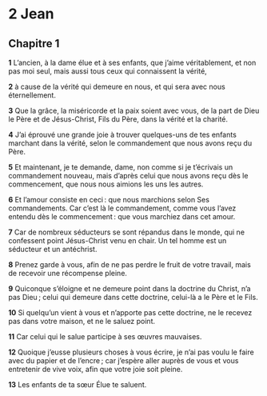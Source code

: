 # 2 Jean

## Chapitre 1

**1** L’ancien, à la dame élue et à ses enfants, que j’aime véritablement, et non pas moi seul, mais aussi tous ceux qui connaissent la vérité,

**2** à cause de la vérité qui demeure en nous, et qui sera avec nous éternellement.

**3** Que la grâce, la miséricorde et la paix soient avec vous, de la part de Dieu le Père et de Jésus-Christ, Fils du Père, dans la vérité et la charité.

**4** J’ai éprouvé une grande joie à trouver quelques-uns de tes enfants marchant dans la vérité, selon le commandement que nous avons reçu du Père.

**5** Et maintenant, je te demande, dame, non comme si je t’écrivais un commandement nouveau, mais d’après celui que nous avons reçu dès le commencement, que nous nous aimions les uns les autres.

**6** Et l’amour consiste en ceci : que nous marchions selon Ses commandements. Car c’est là le commandement, comme vous l’avez entendu dès le commencement : que vous marchiez dans cet amour.

**7** Car de nombreux séducteurs se sont répandus dans le monde, qui ne confessent point Jésus-Christ venu en chair. Un tel homme est un séducteur et un antéchrist.

**8** Prenez garde à vous, afin de ne pas perdre le fruit de votre travail, mais de recevoir une récompense pleine.

**9** Quiconque s’éloigne et ne demeure point dans la doctrine du Christ, n’a pas Dieu ; celui qui demeure dans cette doctrine, celui-là a le Père et le Fils.

**10** Si quelqu’un vient à vous et n’apporte pas cette doctrine, ne le recevez pas dans votre maison, et ne le saluez point.

**11** Car celui qui le salue participe à ses œuvres mauvaises.

**12** Quoique j’eusse plusieurs choses à vous écrire, je n’ai pas voulu le faire avec du papier et de l’encre ; car j’espère aller auprès de vous et vous entretenir de vive voix, afin que votre joie soit pleine.

**13** Les enfants de ta sœur Élue te saluent.
